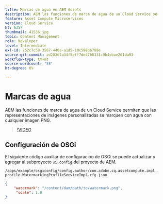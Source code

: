 ```yaml
---
title: Marcas de agua en AEM Assets
description: AEM las funciones de marca de agua de un Cloud Service permiten que las representaciones de imágenes personalizadas se marquen con agua con cualquier imagen PNG.
feature: Asset Compute Microservices
version: Cloud Service
kt: 6357
thumbnail: 41536.jpg
topic: Content Management
role: Developer
level: Intermediate
exl-id: 252c7c58-3567-440a-a1d5-19c598b6788e
source-git-commit: ad203d7a34f5eff7de4768131c9b4ebae261da93
workflow-type: tm+mt
source-wordcount: '58'
ht-degree: 0%

---
```


# Marcas de agua

AEM las funciones de marca de agua de un Cloud Service permiten que las representaciones de imágenes personalizadas se marquen con agua con cualquier imagen PNG.

>[!VIDEO](https://video.tv.adobe.com/v/41536/?quality=12&learn=on)

## Configuración de OSGi

El siguiente código auxiliar de configuración de OSGi se puede actualizar y agregar al subproyecto `ui.config` del proyecto de AEM.

`/apps/example/osgiconfig/config.author/com.adobe.cq.assetcompute.impl.profile.WatermarkingProfileServiceImpl.cfg.json`

```json
{
    "watermark": "/content/dam/path/to/watermark.png",
     "scale": 1.0
}
```

